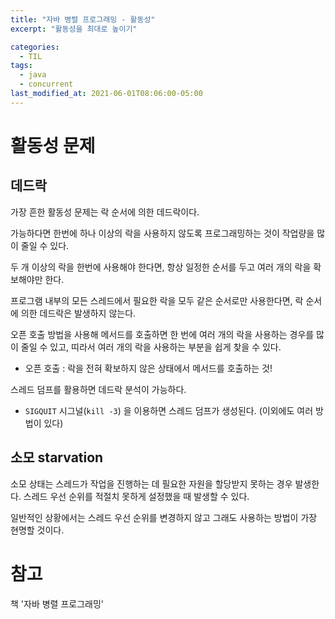 ```yaml
---
title: "자바 병렬 프로그래밍 - 활동성"
excerpt: "활동성을 최대로 높이기"

categories:
  - TIL
tags:
  - java
  - concurrent
last_modified_at: 2021-06-01T08:06:00-05:00
---
```




# 활동성 문제

## 데드락

가장 흔한 활동성 문제는 락 순서에 의한 데드락이다.

가능하다면 한번에 하나 이상의 락을 사용하지 않도록 프로그래밍하는 것이 작업량을 많이 줄일 수 있다.

두 개 이상의 락을 한번에 사용해야 한다면, 항상 일정한 순서를 두고 여러 개의 락을 확보해야만 한다.

프로그램 내부의 모든 스레드에서 필요한 락을 모두 같은 순서로만 사용한다면, 락 순서에 의한 데드락은 발생하지 않는다.

오픈 호출 방법을 사용해 메서드를 호출하면 한 번에 여러 개의 락을 사용하는 경우를 많이 줄일 수 있고, 띠라서 여러 개의 락을 사용하는 부분을 쉽게 찾을 수 있다.

- 오픈 호출 : 락을 전혀 확보하지 않은 상태에서 메서드를 호출하는 것!

스레드 덤프를 활용하면 데드락 분석이 가능하다.

- `SIGQUIT` 시그널(`kill -3`) 을 이용하면 스레드 덤프가 생성된다. (이외에도 여러 방법이 있다)

## 소모 starvation

소모 상태는 스레드가 작업을 진행하는 데 필요한 자원을 할당받지 못하는 경우 발생한다. 스레드 우선 순위를 적절치 못하게 설정했을 때 발생할 수 있다.

일반적인 상황에서는 스레드 우선 순위를 변경하지 않고 그래도 사용하는 방법이 가장 현명할 것이다.

# 참고

책 '자바 병렬 프로그래밍'
